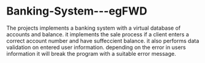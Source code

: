 # Banking-System---egFWD
The projects implements a banking system with a virtual database of accounts and balance.
it implements the sale process if a client enters a correct account number and have suffeccient balance.
it also performs data validation on entered user information.
depending on the error in users information it will break the program with a suitable error message.
